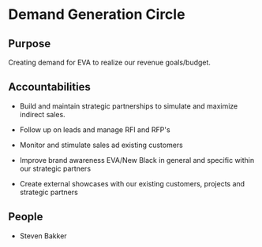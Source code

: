 # Demand Generation Circle 

## Purpose 

Creating demand for EVA to realize our revenue goals/budget. 



## Accountabilities 

* Build and maintain strategic partnerships to simulate and maximize indirect sales.

* Follow up on leads and manage RFI and RFP's

* Monitor and stimulate sales ad existing customers

* Improve brand awareness EVA/New Black in general and specific within our strategic partners

* Create external showcases with our existing customers, projects and strategic partners

 

## People 

* Steven Bakker

